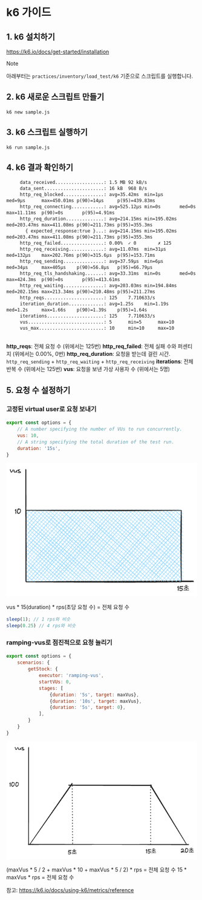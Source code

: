 # k6 가이드

## 1. k6 설치하기

https://k6.io/docs/get-started/installation

> [!NOTE]
>
> 아래부터는 `practices/inventory/load_test/k6` 기준으로 스크립트를 실행합니다.
>

## 2. k6 새로운 스크립트 만들기

```shell
k6 new sample.js
```

## 3. k6 스크립트 실행하기

```shell
k6 run sample.js
```

## 4. k6 결과 확인하기

```
     data_received..................: 1.5 MB 92 kB/s
     data_sent......................: 16 kB  968 B/s
     http_req_blocked...............: avg=35.42ms  min=1µs      med=9µs      max=450.01ms p(90)=14µs     p(95)=439.83ms
     http_req_connecting............: avg=525.12µs min=0s       med=0s       max=11.11ms  p(90)=0s       p(95)=4.91ms  
     http_req_duration..............: avg=214.15ms min=195.02ms med=203.47ms max=411.08ms p(90)=211.73ms p(95)=355.3ms 
       { expected_response:true }...: avg=214.15ms min=195.02ms med=203.47ms max=411.08ms p(90)=211.73ms p(95)=355.3ms 
     http_req_failed................: 0.00%  ✓ 0        ✗ 125 
     http_req_receiving.............: avg=11.07ms  min=31µs     med=132µs    max=202.76ms p(90)=315.6µs  p(95)=153.71ms
     http_req_sending...............: avg=37.59µs  min=6µs      med=34µs     max=405µs    p(90)=56.8µs   p(95)=66.79µs 
     http_req_tls_handshaking.......: avg=33.31ms  min=0s       med=0s       max=424.3ms  p(90)=0s       p(95)=413.61ms
     http_req_waiting...............: avg=203.03ms min=194.84ms med=202.15ms max=213.34ms p(90)=210.48ms p(95)=211.27ms
     http_reqs......................: 125    7.710633/s
     iteration_duration.............: avg=1.25s    min=1.19s    med=1.2s     max=1.66s    p(90)=1.39s    p(95)=1.64s   
     iterations.....................: 125    7.710633/s
     vus............................: 5      min=5      max=10
     vus_max........................: 10     min=10     max=10


```

**http_reqs**: 전체 요청 수 (위에서는 125번)
**http_req_failed**: 전체 실패 수와 퍼센티지 (위에서는 0.00%, 0번)
**http_req_duration**: 요청을 받는데 걸린 시간. `http_req_sending` + `http_req_waiting` + `http_req_receiving`
**iterations**: 전체 반복 수 (위에서는 125번)
**vus**: 요청을 보낸 가상 사용자 수 (위에서는 5명)

## 5. 요청 수 설정하기

### 고정된 virtual user로 요청 보내기

```js
export const options = {
    // A number specifying the number of VUs to run concurrently.
    vus: 10,
    // A string specifying the total duration of the test run.
    duration: '15s',
}
```

![static_vus](./image/static_vus.png)

vus * 15(duration) * rps(초당 요청 수) = 전체 요청 수

```js
sleep(1); // 1 rps와 비슷
sleep(0.25) // 4 rps와 비슷
```

### ramping-vus로 점진적으로 요청 늘리기

```js
export const options = {
    scenarios: {
        getStock: {
            executor: 'ramping-vus',
            startVUs: 0,
            stages: [
                {duration: '5s', target: maxVus},
                {duration: '10s', target: maxVus},
                {duration: '5s', target: 0},
            ],
        }
    }
}
```

![ramping_vus](./image/ramping_vus.png)

(maxVus * 5 / 2 + maxVus * 10 + maxVus * 5 / 2) * rps = 전체 요청 수
15 * maxVus * rps = 전체 요청 수

참고: https://k6.io/docs/using-k6/metrics/reference
